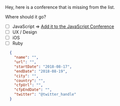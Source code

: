 Hey, here is a conference that is missing from the list.

Where should it go?
- [ ] JavaScript => [Add it to the JavaScript Conference](https://github.com/tech-conferences/javascript-conferences/issues/new)
- [ ] UX / Design
- [ ] iOS
- [ ] Ruby

```json
  {
    "name": "",
    "url": "",
    "startDate": "2018-08-17",
    "endDate": "2018-08-19",
    "city": "",
    "country": "",
    "cfpUrl": "",
    "cfpEndDate": "",
    "twitter": "@twitter_handle"
  }
```
